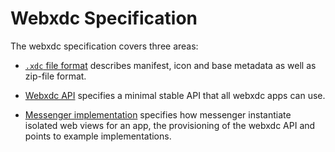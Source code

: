 # Webxdc Specification

The webxdc specification covers three areas: 

- [`.xdc` file format](format.md) describes manifest, icon and base
  metadata as well as zip-file format. 

- [Webxdc API](api.md) specifies a minimal stable API that all webxdc
  apps can use. 

- [Messenger implementation](messenger.md) specifies how messenger 
  instantiate isolated web views for an app, 
  the provisioning of the webxdc API and points to example implementations. 

